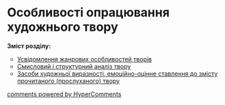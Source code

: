 <div id="hypercomments_widget" class="js-hypercomments-widget invisible"></div>

# Особливості опрацювання художнього твору

<p><b>Зміст розділу:</b></p>
<ul type="circle">
<li><a href="http://readmon24.ed-era.com/usvidomlennya_zhanrovуkh_osoblуvostey_tvoriv.html">Усвідомлення жанрових особливостей творів</a></li>
<li><a href="http://readmon24.ed-era.com/smуslovуy_i_strukturnуy_analiz_tvoru.html">Смисловий і структурний аналіз твору</a></li>
<li><a href="http://readmon24.ed-era.com/zasobу_khudozhnoyi_vуraznosti_emotsiyno-otsinne_stavlennya_do_zmistu_prochуtanogo_proslukhanogo_tvoru.html">Засоби художньої виразності, емоційно-оцінне ставлення до змісту прочитаного (прослуханого) твору</a></li>
</ul>

<div class="js-hypercomments-container">
    <a href="http://hypercomments.com" class="hc-link" title="comments widget">comments powered by HyperComments</a>
</div>